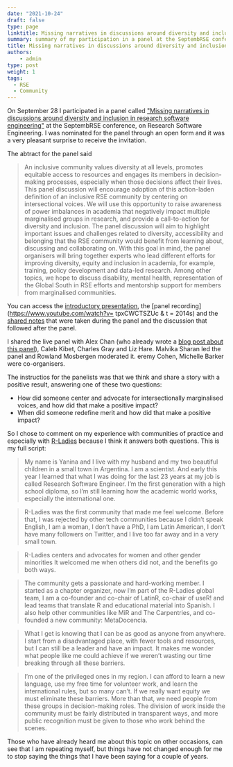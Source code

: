 ```yaml
---
date: "2021-10-24"
draft: false
type: page
linktitle: Missing narratives in discussions around diversity and inclusion in research software engineering - SeptembRSE
summary: summary of my participation in a panel at the SeptembRSE conference.
title: Missing narratives in discussions around diversity and inclusion in research software engineering - SeptembRSE
authors: 
    - admin
type: post
weight: 1
tags: 
  - RSE
  - Community
---
```


On September 28 I participated in a panel called ["Missing narratives in discussions around diversity and inclusion in research software engineering"](https://septembrse.github.io/#/event/L1001) at the SeptembRSE conference, on Research Software Engineering. I was nominated for the panel through an open form and it was a very pleasant surprise to receive the invitation.

The abtract for the panel said

> An inclusive community values diversity at all levels, promotes equitable access to resources and engages its members in decision-making processes, especially when those decisions affect their lives. This panel discussion will encourage adoption of this action-laden definition of an inclusive RSE community by centering on intersectional voices. We will use this opportunity to raise awareness of power imbalances in academia that negatively impact multiple marginalised groups in research, and provide a call-to-action for diversity and inclusion. The panel discussion will aim to highlight important issues and challenges related to diversity, accessibility and belonging that the RSE community would benefit from learning about, discussing and collaborating on. With this goal in mind, the panel organisers will bring together experts who lead different efforts for improving diversity, equity and inclusion in academia, for example, training, policy development and data-led research. Among other topics, we hope to discuss disability, mental health, representation of the Global South in RSE efforts and mentorship support for members from marginalised communities.

You can access the [introductory presentation](https://www.rowlandm.com/accessible/2021-09_SeptembRSE/), the [panel recording](https://www.youtube.com/watch?v= tpxCWCTSZUc & t = 2014s) and the [shared notes](https://pad.sfconservancy.org/p/missing-narrative-rse-panel-2021) that were taken during the panel and the discussion that followed after the panel.

I shared the live panel with Alex Chan (who already wrote a [blog post about this panel](https://alexwlchan.net/2021/09/septembrse/)), Caleb Kibet, Charles Gray and Liz Hare. Malvika Sharan led the panel and Rowland Mosbergen moderated it. eremy Cohen, Michelle Barker were co-organisers.

The instructios for the panelists was that we think and share a story with a positive result, answering one of these two questions:

* How did someone center and advocate for intersectionally marginalised voices, and how did that make a positive impact?
* When did someone redefine merit and how did that make a positive impact?


So I chose to comment on my experience with communities of practice and especially with [R-Ladies](www.rladies.org) because I think it answers both questions. This is my full script:

> My name is Yanina and I live with my husband and my two beautiful children in a small town in Argentina. I am a scientist.  And early this year I learned that what I was doing for the last 23 years at my job is called Research Software Engineer. I’m the first generation with a high school diploma, so I’m still learning how the academic world works, especially the international one.

> R-Ladies was the first community that made me feel welcome. Before that, I was rejected by other tech communities because I didn’t speak English, I am a woman, I don’t have a PhD, I am Latin American, I don’t have many followers on Twitter, and I live too far away and in a very small town. 

> R-Ladies centers and advocates for women and other gender minorities It welcomed me when others did not, and the benefits go both ways.

> The community gets a passionate and hard-working member. I started as a chapter organizer, now I’m part of the R-Ladies global team, I am a co-founder and co-chair of LatinR, co-chair of useR! and lead teams that translate R and educational material into Spanish. I also help other communities like MiR and The Carpentries, and co-founded a new community: MetaDocencia.

> What I get is knowing that I can be as good as anyone from anywhere.  I start from a disadvantaged place, with fewer tools and resources, but I can still be a leader and have an impact. It makes me wonder what people like me could achieve if we weren’t wasting our time breaking through all these barriers.

> I’m one of the privileged ones in my region. I can afford to learn a new language, use my free time for volunteer work, and learn the international rules, but so many can’t.  If we really want equity we must eliminate these barriers. More than that, we need people from these groups in decision-making roles. The division of work inside the community must be fairly distributed in transparent ways, and more public recognition must be given to those who work behind the scenes. 


Those who have already heard me about this topic on other occasions, can see that I am repeating myself, but things have not changed enough for me to stop saying the things that I have been saying for a couple of years.